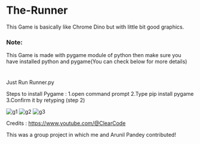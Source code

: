 # The-Runner
This Game is basically like Chrome Dino but with little bit good graphics.
### Note: 

This Game is made with pygame module of python then make sure you have installed python and pygame(You can check below for more details)

# 
Just Run Runner.py


Steps to install Pygame :
  1.open command prompt
  2.Type pip install pygame
  3.Confirm it by retyping (step 2)
  
  
  
  
![g1](https://github.com/sapce-techy/The-Runner/assets/73981465/636fbeb3-784b-4363-ab5f-4c427d92ba40)
![g2](https://github.com/sapce-techy/The-Runner/assets/73981465/55d08a7b-15e5-471b-8a0c-46b9be3097a8)
![g3](https://github.com/sapce-techy/The-Runner/assets/73981465/11010412-459c-4f80-8cec-9c8e271c531c)



Credits :
  https://www.youtube.com/@ClearCode

This was a group project in which me and Arunil Pandey contributed!
